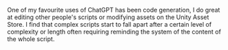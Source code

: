 One of my favourite uses of ChatGPT has been code generation, I do great at editing other people's scripts or modifying assets on the Unity Asset Store. I find that complex scripts start to fall apart after a certain level of complexity or length often requiring reminding the system of the content of the whole script. 
